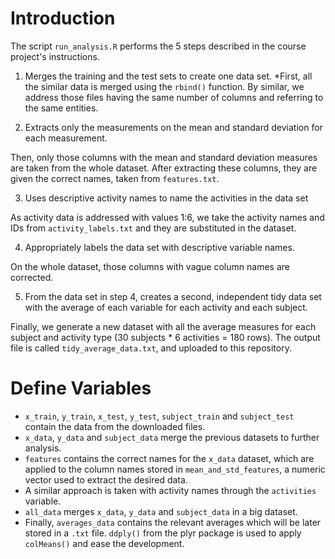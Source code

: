 # Introduction

The script `run_analysis.R` performs the 5 steps described in the course project's instructions. 

1. Merges the training and the test sets to create one data set.
  *First, all the similar data is merged using the `rbind()` function. By similar, we address those files having the same number of columns and referring to the same entities.

2. Extracts only the measurements on the mean and standard deviation for each measurement.

Then, only those columns with the mean and standard deviation measures are taken from the whole dataset. After extracting these columns, they are given the correct names, taken from `features.txt`.

3. Uses descriptive activity names to name the activities in the data set

As activity data is addressed with values 1:6, we take the activity names and IDs from `activity_labels.txt` and they are substituted in the dataset.

4. Appropriately labels the data set with descriptive variable names.

On the whole dataset, those columns with vague column names are corrected.

5. From the data set in step 4, creates a second, independent tidy data set with the average of each variable for each activity and each subject.

Finally, we generate a new dataset with all the average measures for each subject and activity type (30 subjects * 6 activities = 180 rows). The output file is called `tidy_average_data.txt`, and uploaded to this repository.

# Define Variables 

* `x_train`, `y_train`, `x_test`, `y_test`, `subject_train` and `subject_test` contain the data from the downloaded files.
* `x_data`, `y_data` and `subject_data` merge the previous datasets to further analysis.
* `features` contains the correct names for the `x_data` dataset, which are applied to the column names stored in `mean_and_std_features`, a numeric vector used to extract the desired data.
* A similar approach is taken with activity names through the `activities` variable.
* `all_data` merges `x_data`, `y_data` and `subject_data` in a big dataset.
* Finally, `averages_data` contains the relevant averages which will be later stored in a `.txt` file. `ddply()` from the plyr package is used to apply `colMeans()` and ease the development.
